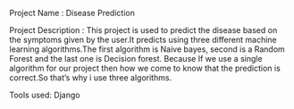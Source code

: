 Project Name : Disease Prediction

Project Description :
This project is used to predict the disease based on the symptoms given by the user.It predicts using three different machine learning algorithms.The first algorithm is Naive bayes, second is a Random Forest and the last one is Decision forest.
Because If we use a single algorithm for our project then how we come to know that the prediction is correct.So that’s why i use three algorithms.

Tools used: Django
